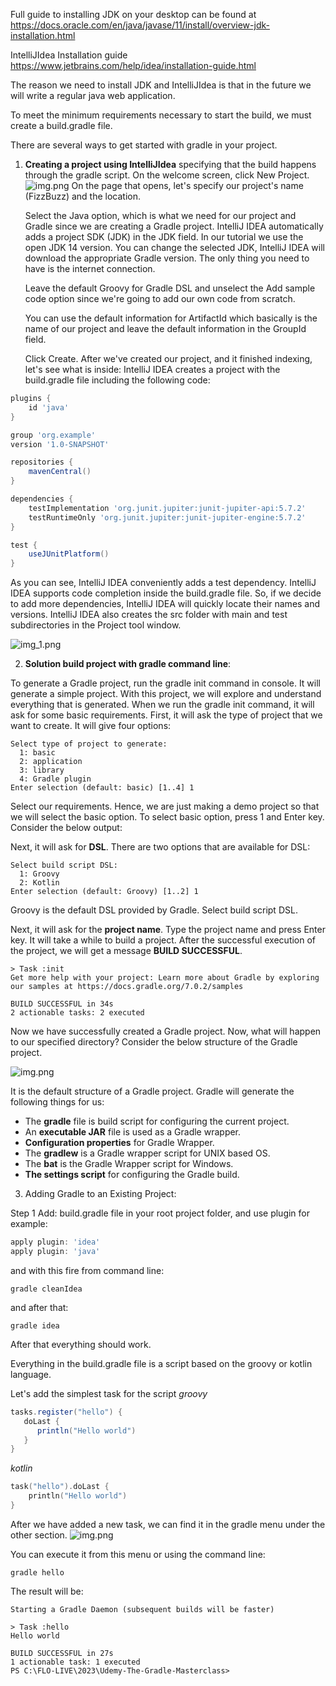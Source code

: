 Full guide to installing JDK on your desktop can be found
at https://docs.oracle.com/en/java/javase/11/install/overview-jdk-installation.html

IntelliJIdea Installation guide https://www.jetbrains.com/help/idea/installation-guide.html

The reason we need to install JDK and IntelliJIdea is that in the future we will write a regular java web application.

To meet the minimum requirements necessary to start the build, we must create a build.gradle file.


There are several ways to get started with gradle in your project.

1) **Creating a project using IntelliJIdea** specifying that the build happens through the gradle script.
   On the welcome screen, click New Project. ![img.png](img/Creating_project_using_IntelliJIdea.png) On the page that
   opens, let's specify our project's
   name (FizzBuzz) and the location. 
   
   Select the Java option, which is what we need for our project and Gradle
   since we are creating a Gradle project. IntelliJ IDEA automatically adds a project SDK (JDK) in the JDK field. In our
   tutorial we use the open JDK 14 version. You can change the selected JDK, IntelliJ IDEA will download the appropriate
   Gradle version. The only thing you need to have is the internet connection. 
   
   Leave the default Groovy for Gradle
   DSL and unselect the Add sample code option since we're going to add our own code from scratch. 
   
   You can use the default information for ArtifactId which basically is the name of our project and leave the default
   information in the GroupId field. 

   Click Create. After we've created our project, and it finished indexing, let's see
   what is inside:
   IntelliJ IDEA creates a project with the build.gradle file including the following code:

```groovy
plugins {
    id 'java'
}

group 'org.example'
version '1.0-SNAPSHOT'

repositories {
    mavenCentral()
}

dependencies {
    testImplementation 'org.junit.jupiter:junit-jupiter-api:5.7.2'
    testRuntimeOnly 'org.junit.jupiter:junit-jupiter-engine:5.7.2'
}

test {
    useJUnitPlatform()
}
```

As you can see, IntelliJ IDEA conveniently adds a test dependency. IntelliJ IDEA supports code completion inside the
build.gradle file. So, if we decide to add more dependencies, IntelliJ IDEA will quickly locate their names and
versions. IntelliJ IDEA also creates the src folder with main and test subdirectories in the Project tool window.

![img_1.png](img/projectStructure.png)

2) **Solution build project with gradle command line**:

To generate a Gradle project, run the gradle init command in console. It will generate a simple project. With this project, we will
explore and understand everything that is generated. When we run the gradle init command, it will ask for some basic
requirements. First, it will ask the type of project that we want to create. It will give four options:

```shell
Select type of project to generate:
  1: basic
  2: application
  3: library
  4: Gradle plugin
Enter selection (default: basic) [1..4] 1
```

Select our requirements. Hence, we are just making a demo project so that we will select the basic option. To select
basic option, press 1 and Enter key. Consider the below output:

Next, it will ask for **DSL**. There are two options that are available for DSL:

```shell
Select build script DSL:
  1: Groovy
  2: Kotlin
Enter selection (default: Groovy) [1..2] 1
```

Groovy is the default DSL provided by Gradle. Select build script DSL.

Next, it will ask for the **project name**. Type the project name and press Enter key. It will take a while to build a
project. After the successful execution of the project, we will get a message **BUILD SUCCESSFUL**.
```shell
> Task :init
Get more help with your project: Learn more about Gradle by exploring our samples at https://docs.gradle.org/7.0.2/samples

BUILD SUCCESSFUL in 34s
2 actionable tasks: 2 executed
```

Now we have successfully created a Gradle project. Now, what will happen to our specified directory? Consider the below
structure of the Gradle project.

![img.png](img/projectStructure2.png)


It is the default structure of a Gradle project. Gradle will generate the following things for us:

- The **gradle** file is build script for configuring the current project.
- An **executable JAR** file is used as a Gradle wrapper. 
- **Configuration properties** for Gradle Wrapper. 
- The **gradlew** is a Gradle wrapper script for UNIX based OS.
- The **bat** is the Gradle Wrapper script for Windows.
- **The settings script** for configuring the Gradle build.

3) Adding Gradle to an Existing Project:

Step 1 Add: build.gradle file in your root project folder, and use plugin for example:
```groovy
apply plugin: 'idea'
apply plugin: 'java'
```

and with this fire from command line:

```shell
gradle cleanIdea 
```

and after that:
```shell
gradle idea
```
After that everything should work.

Everything in the build.gradle file is a script based on the groovy or kotlin language.

Let's add the simplest task for the script
_groovy_
```groovy
tasks.register("hello") {
   doLast {
      println("Hello world")
   }
}
```
_kotlin_
```kotlin
task("hello").doLast {
    println("Hello world")
}
```

After we have added a new task, we can find it in the gradle menu under the other section.
![img.png](gradleMenu1.png)

You can execute it from this menu or using the command line:
```shell
gradle hello
```

The result will be:
```shell
Starting a Gradle Daemon (subsequent builds will be faster)

> Task :hello
Hello world

BUILD SUCCESSFUL in 27s
1 actionable task: 1 executed
PS C:\FLO-LIVE\2023\Udemy-The-Gradle-Masterclass> 

```